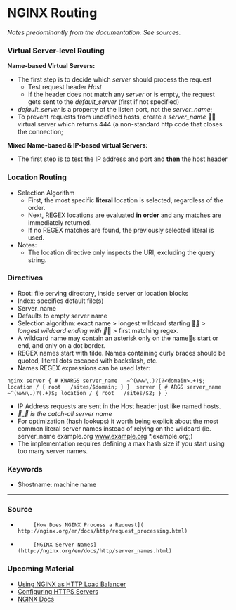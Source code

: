 # NGINX Routing

*Notes predominantly from the documentation. See sources.*

### Virtual Server-level Routing
 
**Name-based Virtual Servers:**

- The first step is  to decide which *server* should process the request
  - Test request header *Host*
  - If the header does not match any *server* or is empty, the request gets sent to the *default\_server* (first if not specified)
- *default\_server* is a property of the listen port, not the *server\_name*;
- To prevent requests from undefined hosts, create a *server\_name*  virtual server which returns 444 (a non-standard http code that closes the connection;

**Mixed Name-based & IP-based virtual Servers:**

- The first step is to test the IP address and port and **then** the host header

 ### Location Routing
 
- Selection Algorithm
  - First, the most specific **literal** location is selected, regardless of the order.
  - Next, REGEX locations are evaluated **in order** and any matches are immediately returned.
  - If no REGEX matches are found, the previously selected literal is used.
- Notes:  
  - The location directive only inspects the URI, excluding the query string.

### Directives
 
-  Root: file serving directory, inside server or location blocks
-  Index: specifies default file(s)
-  Server\_name
  - Defaults to empty server name
  - Selection algorithm: exact name > longest wildcard starting * > longest wildcard ending with * > first matching regex.
  - A wildcard name may contain an asterisk only on the names start or end, and only on a dot border.
  - REGEX names start with tilde. Names containing curly braces should be quoted, literal dots escaped with backslash, etc.
  - Names REGEX expressions can be used later:

``nginx
server { # KWARGS
    server_name   ~^(www\.)?(?<domain>.+)$;
    location / {
        root   /sites/$domain;
    }
} 
server { # ARGS
    server_name   ~^(www\.)?(.+)$;
    location / {
        root   /sites/$2;
    }
}
``

  - IP Address requests are sent in the Host header just like named hosts.
  -   _\_ is the catch-all server name_
  - For optimization (hash lookups) it worth being explicit about the most common literal server names instead of relying on the wildcard (ie. server\_name  example.org  www.example.org  *.example.org;)
  - The implementation requires defining a max hash size if you start using too many server names.
 
### Keywords

- $hostname: machine name

----

### Source

-          [How Does NGINX Process a Request]( http://nginx.org/en/docs/http/request_processing.html)
-          [NGINX Server Names](http://nginx.org/en/docs/http/server_names.html)
 
### Upcoming Material

- [Using NGINX as HTTP Load Balancer]( http://nginx.org/en/docs/http/load_balancing.html)
- [Configuring HTTPS Servers]( http://nginx.org/en/docs/http/configuring_https_servers.html)
- [NGINX Docs](http://nginx.org/en/docs/)
